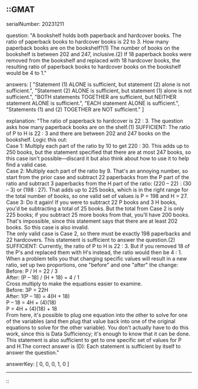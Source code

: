 ::GMAT
---


serialNumber: 20231211

question: "A bookshelf holds both paperback and hardcover books. The ratio of paperback books to hardcover books is 22 to 3. How many paperback books are on the bookshelf?(1) The number of books on the bookshelf is between 202 and 247, inclusive.(2) If 18 paperback books were removed from the bookshelf and replaced with 18 hardcover books, the resulting ratio of paperback books to hardcover books on the bookshelf would be 4 to 1."

answers: [
  "Statement (1) ALONE is sufficient, but statement (2) alone is not sufficient.",
  "Statement (2) ALONE is sufficient, but statement (1) alone is not sufficient.",
  "BOTH statements TOGETHER are sufficient, but NEITHER statement ALONE is sufficient.",
  "EACH statement ALONE is sufficient.",
  "Statements (1) and (2) TOGETHER are NOT sufficient."
]

explanation: "The ratio of paperback to hardcover is 22 : 3. The question asks how many paperback books are on the shelf.(1) SUFFICIENT: The ratio of P to H is 22 : 3 and there are between 202 and 247 books on the bookshelf. Logic this out:<br>Case 1: Multiply each part of the ratio by 10 to get 220 : 30. This adds up to 250 books, but the statement specified that there are at most 247 books, so this case isn't possible—discard it but also think about how to use it to help find a valid case.<br>Case 2: Multiply each part of the ratio by 9. That's an annoying number, so start from the prior case and subtract 22 paperbacks from the P part of the ratio and subtract 3 paperbacks from the H part of the ratio: (220 – 22) : (30 – 3) or (198 : 27). That adds up to 225 books, which is in the right range for the total number of books, so one valid set of values is P = 198 and H = 27.<br>Case 3: Do it again! If you were to subtract 22 P books and 3 H books, you'd be subtracting a total of 25 books. But the total from Case 2 is only 225 books; if you subtract 25 more books from that, you'll have 200 books. That's impossible, since this statement says that there are at least 202 books. So this case is also invalid.<br>The only valid case is Case 2, so there must be exactly 198 paperbacks and 22 hardcovers. This statement is sufficient to answer the question.(2) SUFFICIENT: Currently, the ratio of P to H is 22 : 3. But if you removed 18 of the P's and replaced them with H's instead, the ratio would then be 4 : 1. When a problem tells you that changing specific values will result in a new ratio, set up two proportions, one \"before\" and one \"after\" the change:<br>Before: P / H = 22 / 3<br>After: (P – 18) / (H + 18) = 4 / 1<br>Cross multiply to make the equations easier to examine.<br>Before: 3P = 22H<br>After: 1(P – 18) = 4(H + 18)<br>P – 18 = 4H + (4)(18)<br>P = 4H + (4)(18) + 18<br>From here, it's possible to plug one equation into the other to solve for one of the variables (and then plug that value back into one of the original equations to solve for the other variable). You don't actually have to do this work, since this is Data Sufficiency; it's enough to know that it can be done. This statement is also sufficient to get to one specific set of values for P and H.The correct answer is (D): Each statement is sufficient by itself to answer the question."

answerKey: [
  0, 
  0, 
  0, 
  1, 
  0
]



---
::